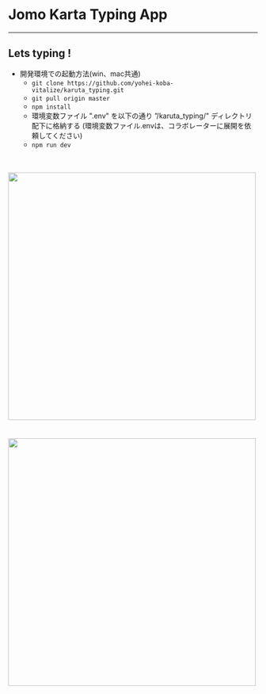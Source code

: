 # Jomo Karta Typing App
---
## Lets typing !

- 開発環境での起動方法(win、mac共通)
  - `git clone https://github.com/yohei-koba-vitalize/karuta_typing.git`
  - `git pull origin master`
  - `npm install`
  - 環境変数ファイル ".env" を以下の通り ”/karuta_typing/" ディレクトリ配下に格納する (環境変数ファイル.envは、コラボレーターに展開を依頼してください)
  - `npm run dev`

<br />
<br />

<div>
  <img width="500" src="https://drive.google.com/uc?id=1ZPYx8JKGLT86PpEX9ltMYxii5O_NNPaD">
</div>
　
<br />
<br />

<div>
  <img width="500" src="https://drive.google.com/uc?id=1KSQ8I82yTA6ffzAWpE5RTgCS4PXPYjHQ">
</div>
